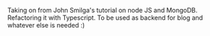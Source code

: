 Taking on from John Smilga's tutorial on node JS and MongoDB. Refactoring it with Typescript. To be used as backend for blog and whatever else is needed :)
